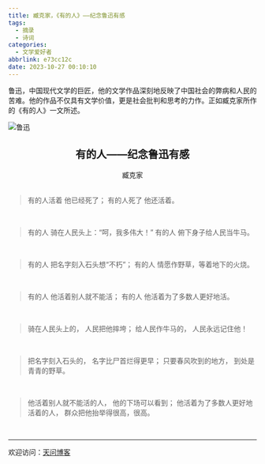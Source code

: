 ```yaml
---
title: 臧克家，《有的人》——纪念鲁迅有感
tags:
  - 摘录
  - 诗词
categories:
  - 文学爱好者
abbrlink: e73cc12c
date: 2023-10-27 00:10:10
---
```


鲁迅，中国现代文学的巨匠，他的文学作品深刻地反映了中国社会的弊病和人民的苦难。他的作品不仅具有文学价值，更是社会批判和思考的力作。正如臧克家所作的《有的人》一文所述。

![鲁迅](https://tiven.cn/static/img/luxun-01-R4cOQUL-.jpg)

<!-- more -->

<h2 style="text-align: center;">有的人——纪念鲁迅有感</h2> 
<div style="text-align: center;">臧克家</div><br>

>有的人活着
他已经死了；
有的人死了
他还活着。

<br>

>有的人
骑在人民头上：“呵，我多伟大！”
有的人
俯下身子给人民当牛马。

<br>

>有的人
把名字刻入石头想“不朽”；
有的人
情愿作野草，等着地下的火烧。

<br>

>有的人
他活着别人就不能活；
有的人
他活着为了多数人更好地活。

<br>

>骑在人民头上的，
人民把他摔垮；
给人民作牛马的，
人民永远记住他！

<br>

>把名字刻入石头的，
名字比尸首烂得更早；
只要春风吹到的地方，
到处是青青的野草。

<br>

>他活着别人就不能活的人，
他的下场可以看到；
他活着为了多数人更好地活着的人，
群众把他抬举得很高，很高。

<br>

---

欢迎访问：[天问博客](https://tiven.cn/p/e73cc12c/ "天问博客-专注于大前端技术")

